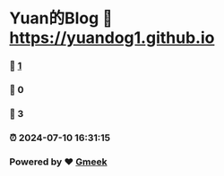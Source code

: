 # Yuan的Blog :link: https://yuandog1.github.io 
### :page_facing_up: [1](https://yuandog1.github.io/tag.html) 
### :speech_balloon: 0 
### :hibiscus: 3 
### :alarm_clock: 2024-07-10 16:31:15 
### Powered by :heart: [Gmeek](https://github.com/Meekdai/Gmeek)
